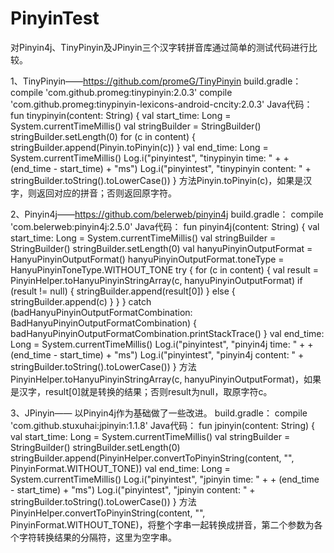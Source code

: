 # PinyinTest
对Pinyin4j、TinyPinyin及JPinyin三个汉字转拼音库通过简单的测试代码进行比较。

1、TinyPinyin——https://github.com/promeG/TinyPinyin
build.gradle：
compile 'com.github.promeg:tinypinyin:2.0.3'
compile 'com.github.promeg:tinypinyin-lexicons-android-cncity:2.0.3'
Java代码：
fun tinypinyin(content: String) {
    val start_time: Long = System.currentTimeMillis()
    val stringBuilder = StringBuilder()
    stringBuilder.setLength(0)
    for (c in content) {
        stringBuilder.append(Pinyin.toPinyin(c))
    }
    val end_time: Long = System.currentTimeMillis()
    Log.i("pinyintest", "tinypinyin time: " +  + (end_time - start_time) + "ms")
    Log.i("pinyintest", "tinypinyin content: " + stringBuilder.toString().toLowerCase())
}
方法Pinyin.toPinyin(c)，如果是汉字，则返回对应的拼音；否则返回原字符。

2、Pinyin4j——https://github.com/belerweb/pinyin4j
build.gradle：
compile 'com.belerweb:pinyin4j:2.5.0'
Java代码：
fun pinyin4j(content: String) {
    val start_time: Long = System.currentTimeMillis()
    val stringBuilder = StringBuilder()
    stringBuilder.setLength(0)
    val hanyuPinyinOutputFormat = HanyuPinyinOutputFormat()
    hanyuPinyinOutputFormat.toneType = HanyuPinyinToneType.WITHOUT_TONE
    try {
        for (c in content) {
            val result = PinyinHelper.toHanyuPinyinStringArray(c, hanyuPinyinOutputFormat)
            if (result != null) {
                stringBuilder.append(result[0])
            } else {
                stringBuilder.append(c)
            }
        }
    } catch (badHanyuPinyinOutputFormatCombination: BadHanyuPinyinOutputFormatCombination) {
        badHanyuPinyinOutputFormatCombination.printStackTrace()
    }
    val end_time: Long = System.currentTimeMillis()
    Log.i("pinyintest", "pinyin4j time: " +  + (end_time - start_time) + "ms")
    Log.i("pinyintest", "pinyin4j content: " + stringBuilder.toString().toLowerCase())
}
方法PinyinHelper.toHanyuPinyinStringArray(c, hanyuPinyinOutputFormat)，如果是汉字，result[0]就是转换的结果；否则result为null，取原字符c。

3、JPinyin——
以Pinyin4j作为基础做了一些改进。
build.gradle：
compile 'com.github.stuxuhai:jpinyin:1.1.8'
Java代码：
fun jpinyin(content: String) {
    val start_time: Long = System.currentTimeMillis()
    val stringBuilder = StringBuilder()
    stringBuilder.setLength(0)
    stringBuilder.append(PinyinHelper.convertToPinyinString(content, "", PinyinFormat.WITHOUT_TONE))
    val end_time: Long = System.currentTimeMillis()
    Log.i("pinyintest", "jpinyin time: " +  + (end_time - start_time) + "ms")
    Log.i("pinyintest", "jpinyin content: " + stringBuilder.toString().toLowerCase())
}
方法PinyinHelper.convertToPinyinString(content, "", PinyinFormat.WITHOUT_TONE)，将整个字串一起转换成拼音，第二个参数为各个字符转换结果的分隔符，这里为空字串。
